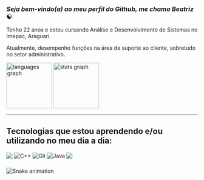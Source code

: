 ### ***Seja bem-vindo(a) ao meu perfil do Github, me chamo Beatriz*** ☯
 

Tenho 22 anos e estou cursando Análise e Desenvolvimento de Sistemas no Imepac, Araguari. 

Atualmente, desempenho funções na área de suporte ao cliente, sobretudo no setor administrativo. 

                                                                                                                             
<div align="left">
  <img src="https://github-readme-stats.vercel.app/api/top-langs?username=beatriznarf&locale=en&hide_title=false&layout=compact&card_width=120&langs_count=5&theme=midnight-purple&hide_border=false&order=2" height="120" alt="languages graph"/>
  <img src="https://github-readme-stats.vercel.app/api?username=beatriznarf&hide_title=false&hide_rank=false&show_icons=true&include_all_commits=false&count_private=true&disable_animations=false&theme=midnight-purple&locale=en&hide_border=false&order=1" height="120" alt="stats graph"/>
 </div>                                                                    



<hr>

## Tecnologias que estou aprendendo e/ou utilizando no meu dia a dia:
<div style="display=inline_block">
  <img align="center" src="https://img.shields.io/badge/MySQL-00000F?style=for-the-badge&logo=mysql&logoColor=white"/> <img align="center" alt= "C++" src="https://img.shields.io/badge/C%2B%2B-00599C?style=for-the-badge&logo=c%2B%2B&logoColor=white"/>  <img align="center" alt= "Git" src="https://img.shields.io/badge/GIT-E44C30?style=for-the-badge&logo=git&logoColor=white"/> <img align="center" alt="Java" src="https://img.shields.io/badge/Java-ED8B00?style=for-the-badge&logo=openjdk&logoColor=white"/>  <img align ="center" src="https://img.shields.io/badge/python-3670A0?style=for-the-badge&logo=python&logoColor=ffdd54"/>


</div>


###
<img src="https://raw.githubusercontent.com/beatriznarf/beatriznarf/output/snake.svg" alt="Snake animation"/>

